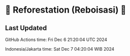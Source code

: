 
# 🌳 Reforestation (Reboisasi) 🌲

## Last Updated

GitHub Actions time: Fri Dec  6 21:20:04 UTC 2024

Indonesia/Jakarta time: Sat Dec  7 04:20:04 WIB 2024
